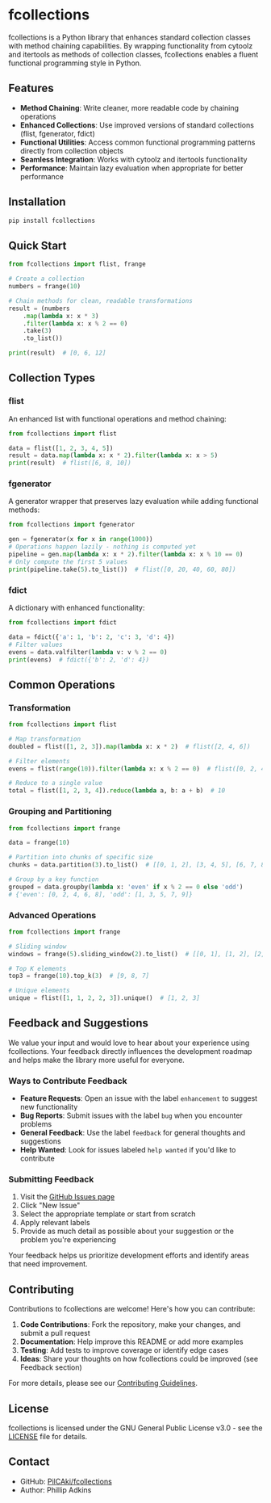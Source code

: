 # fcollections

fcollections is a Python library that enhances standard collection classes with method chaining capabilities. By wrapping functionality from cytoolz and itertools as methods of collection classes, fcollections enables a fluent functional programming style in Python.

## Features

- **Method Chaining**: Write cleaner, more readable code by chaining operations
- **Enhanced Collections**: Use improved versions of standard collections (flist, fgenerator, fdict)
- **Functional Utilities**: Access common functional programming patterns directly from collection objects
- **Seamless Integration**: Works with cytoolz and itertools functionality
- **Performance**: Maintain lazy evaluation when appropriate for better performance

## Installation

```bash
pip install fcollections
```

## Quick Start

```python
from fcollections import flist, frange

# Create a collection
numbers = frange(10)

# Chain methods for clean, readable transformations
result = (numbers
    .map(lambda x: x * 3)
    .filter(lambda x: x % 2 == 0)
    .take(3)
    .to_list())

print(result)  # [0, 6, 12]
```

## Collection Types

### flist

An enhanced list with functional operations and method chaining:

```python
from fcollections import flist

data = flist([1, 2, 3, 4, 5])
result = data.map(lambda x: x * 2).filter(lambda x: x > 5)
print(result)  # flist([6, 8, 10])
```

### fgenerator

A generator wrapper that preserves lazy evaluation while adding functional methods:

```python
from fcollections import fgenerator

gen = fgenerator(x for x in range(1000))
# Operations happen lazily - nothing is computed yet
pipeline = gen.map(lambda x: x * 2).filter(lambda x: x % 10 == 0)
# Only compute the first 5 values
print(pipeline.take(5).to_list())  # flist([0, 20, 40, 60, 80])
```

### fdict

A dictionary with enhanced functionality:

```python
from fcollections import fdict

data = fdict({'a': 1, 'b': 2, 'c': 3, 'd': 4})
# Filter values
evens = data.valfilter(lambda v: v % 2 == 0)
print(evens)  # fdict({'b': 2, 'd': 4})
```

## Common Operations

### Transformation

```python
from fcollections import flist

# Map transformation
doubled = flist([1, 2, 3]).map(lambda x: x * 2)  # flist([2, 4, 6])

# Filter elements
evens = flist(range(10)).filter(lambda x: x % 2 == 0)  # flist([0, 2, 4, 6, 8])

# Reduce to a single value
total = flist([1, 2, 3, 4]).reduce(lambda a, b: a + b)  # 10
```

### Grouping and Partitioning

```python
from fcollections import frange

data = frange(10)

# Partition into chunks of specific size
chunks = data.partition(3).to_list()  # [[0, 1, 2], [3, 4, 5], [6, 7, 8]]

# Group by a key function
grouped = data.groupby(lambda x: 'even' if x % 2 == 0 else 'odd')
# {'even': [0, 2, 4, 6, 8], 'odd': [1, 3, 5, 7, 9]}
```

### Advanced Operations

```python
from fcollections import frange

# Sliding window
windows = frange(5).sliding_window(2).to_list()  # [[0, 1], [1, 2], [2, 3], [3, 4]]

# Top K elements
top3 = frange(10).top_k(3)  # [9, 8, 7]

# Unique elements
unique = flist([1, 1, 2, 2, 3]).unique()  # [1, 2, 3]
```

## Feedback and Suggestions

We value your input and would love to hear about your experience using fcollections. Your feedback directly influences the development roadmap and helps make the library more useful for everyone.

### Ways to Contribute Feedback

- **Feature Requests**: Open an issue with the label `enhancement` to suggest new functionality
- **Bug Reports**: Submit issues with the label `bug` when you encounter problems
- **General Feedback**: Use the label `feedback` for general thoughts and suggestions
- **Help Wanted**: Look for issues labeled `help wanted` if you'd like to contribute

### Submitting Feedback

1. Visit the [GitHub Issues page](https://github.com/PilCAki/fcollections/issues)
2. Click "New Issue"
3. Select the appropriate template or start from scratch
4. Apply relevant labels
5. Provide as much detail as possible about your suggestion or the problem you're experiencing

Your feedback helps us prioritize development efforts and identify areas that need improvement.

## Contributing

Contributions to fcollections are welcome! Here's how you can contribute:

1. **Code Contributions**: Fork the repository, make your changes, and submit a pull request
2. **Documentation**: Help improve this README or add more examples
3. **Testing**: Add tests to improve coverage or identify edge cases
4. **Ideas**: Share your thoughts on how fcollections could be improved (see Feedback section)

For more details, please see our [Contributing Guidelines](https://github.com/PilCAki/fcollections).

## License

fcollections is licensed under the GNU General Public License v3.0 - see the [LICENSE](LICENSE) file for details.

## Contact

- GitHub: [PilCAki/fcollections](https://github.com/PilCAki/fcollections)
- Author: Phillip Adkins